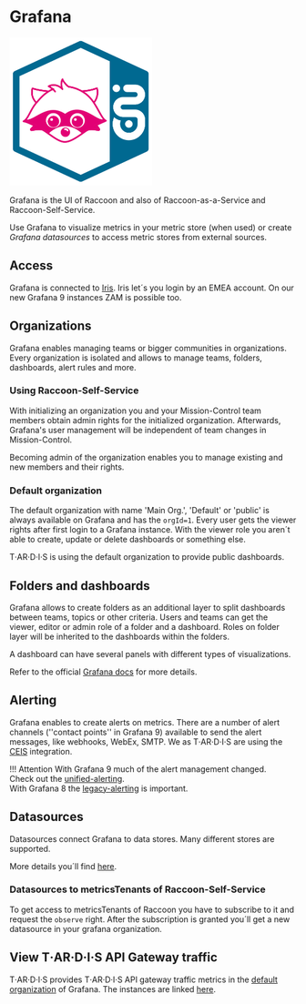 # Grafana

<img src="../../img/raccoon.svg" width="250"/>

Grafana is the UI of Raccoon and also of Raccoon-as-a-Service and Raccoon-Self-Service.

Use Grafana to visualize metrics in your metric store (when used) or create *Grafana datasources* to access metric stores from external sources.

## Access 

Grafana is connected to [Iris](../../Iris/README.md). Iris let´s you login by an EMEA account. On our new Grafana 9 instances ZAM is possible too. 

## Organizations

Grafana enables managing teams or bigger communities in organizations.
Every organization is isolated and allows to manage teams, folders, dashboards, alert rules and more. 

### Using Raccoon-Self-Service

With initializing an organization you and your Mission-Control team members obtain admin rights for the initialized organization.
Afterwards, Grafana's user management will be independent of team changes in Mission-Control.

Becoming admin of the organization enables you to manage existing and new members and their rights. 

### Default organization

The default organization with name 'Main Org.', 'Default' or 'public' is always available on Grafana and has the `orgId=1`. 
Every user gets the viewer rights after first login to a Grafana instance.
With the viewer role you aren´t able to create, update or delete dashboards or something else.

T‧AR‧D‧I‧S is using the default organization to provide public dashboards.

## Folders and dashboards

Grafana allows to create folders as an additional layer to split dashboards between teams, topics or other criteria.
Users and teams can get the viewer, editor or admin role of a folder and a dashboard. Roles on folder layer will be inherited to the dashboards within the folders.

A dashboard can have several panels with different types of visualizations.

Refer to the official [Grafana docs](https://grafana.com/docs/grafana/latest/dashboards/) for more details.

## Alerting

Grafana enables to create alerts on metrics. There are a number of alert channels (''contact points'' in Grafana 9) available to send the alert messages, like webhooks, WebEx, SMTP. We as T‧AR‧D‧I‧S are using the [CEIS](https://ceis.telekom.de/) integration.

!!! Attention 
    With Grafana 9 much of the alert management changed. 
    <br>Check out the [unified-alerting](Unified_Alerting.md).
    <br>With Grafana 8 the [legacy-alerting](Legacy_Alerting.md) is important. 

## Datasources

Datasources connect Grafana to data stores. Many different stores are supported.

More details you´ll find [here](https://grafana.com/docs/grafana/latest/datasources/).

### Datasources to metricsTenants of Raccoon-Self-Service

To get access to metricsTenants of Raccoon you have to subscribe to it and request the `observe` right.
After the subscription is granted you´ll get a new datasource in your grafana organization.

## View T‧AR‧D‧I‧S API Gateway traffic

T‧AR‧D‧I‧S provides T‧AR‧D‧I‧S API gateway traffic metrics in the [default organization](#default-organization) of Grafana. 
The instances are linked [here](../../StarGate_Environment_Overview.md#raccoon-grafana-ui).

